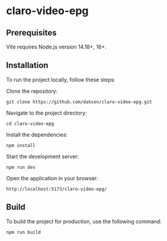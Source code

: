 # claro-video-epg

## Prerequisites

Vite requires Node.js version 14.18+, 16+.

## Installation

To run the project locally, follow these steps:

Clone the repository:

```shell
git clone https://github.com/daksen/claro-video-epg.git
```

Navigate to the project directory:

```shell
cd claro-video-epg
```

Install the dependencies:

```shell
npm install
```

Start the development server:

``` shell
npm run dev
```

Open the application in your browser:

```shell
http://localhost:5173/claro-video-epg/
```

## Build

To build the project for production, use the following command:

```shell
npm run build
```

